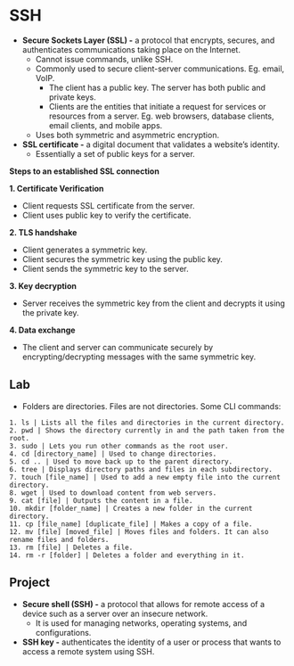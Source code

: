 # SSH
- **Secure Sockets Layer (SSL) -** a protocol that encrypts, secures, and authenticates communications taking place on the Internet.
  - Cannot issue commands, unlike SSH.
  - Commonly used to secure client-server communications. Eg. email, VoIP.
    - The client has a public key. The server has both public and private keys.
    - Clients are the entities that initiate a request for services or resources from a server. Eg. web browsers, database clients, email clients, and mobile apps.
  - Uses both symmetric and asymmetric encryption.
- **SSL certificate -** a digital document that validates a website’s identity.
  - Essentially a set of public keys for a server.

**Steps to an established SSL connection**

**1. Certificate Verification**
  - Client requests SSL certificate from the server.
  - Client uses public key to verify the certificate.
    
**2. TLS handshake**
  - Client generates a symmetric key.
  - Client secures the symmetric key using the public key.
  - Client sends the symmetric key to the server.

**3. Key decryption**
  - Server receives the symmetric key from the client and decrypts it using the private key.
    
**4. Data exchange**
  - The client and server can communicate securely by encrypting/decrypting messages with the same symmetric key.

## Lab
- Folders are directories. Files are not directories.
Some CLI commands:
```
1. ls | Lists all the files and directories in the current directory.
2. pwd | Shows the directory currently in and the path taken from the root.
3. sudo | Lets you run other commands as the root user.
4. cd [directory_name] | Used to change directories.
5. cd .. | Used to move back up to the parent directory.
6. tree | Displays directory paths and files in each subdirectory.
7. touch [file_name] | Used to add a new empty file into the current directory.
8. wget | Used to download content from web servers.
9. cat [file] | Outputs the content in a file.
10. mkdir [folder_name] | Creates a new folder in the current directory.
11. cp [file_name] [duplicate_file] | Makes a copy of a file.
12. mv [file] [moved_file] | Moves files and folders. It can also rename files and folders.
13. rm [file] | Deletes a file.
14. rm -r [folder] | Deletes a folder and everything in it.
```
## Project
- **Secure shell (SSH) -** a protocol that allows for remote access of a device such as a server over an insecure network.
  - It is used for managing networks, operating systems, and configurations.
- **SSH key -** authenticates the identity of a user or process that wants to access a remote system using SSH.
 
